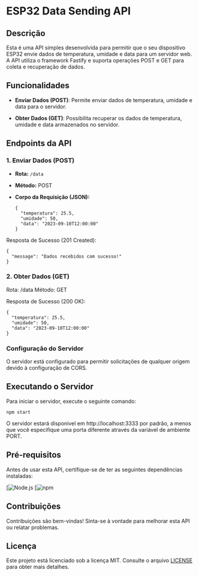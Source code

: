 # ESP32 Data Sending API


## Descrição

Esta é uma API simples desenvolvida para permitir que o seu dispositivo ESP32 envie dados de temperatura, umidade e data para um servidor web. A API utiliza o framework Fastify e suporta operações POST e GET para coleta e recuperação de dados.

## Funcionalidades

- **Enviar Dados (POST)**: Permite enviar dados de temperatura, umidade e data para o servidor.

- **Obter Dados (GET)**: Possibilita recuperar os dados de temperatura, umidade e data armazenados no servidor.

## Endpoints da API

### 1. Enviar Dados (POST)

- **Rota:** `/data`
- **Método:** POST
- **Corpo da Requisição (JSON):** 

  ```
  {
    "temperatura": 25.5,
    "umidade": 50,
    "data": "2023-09-10T12:00:00"
  }
  ```
Resposta de Sucesso (201 Created):

```
{
  "message": "Dados recebidos com sucesso!"
}
```

### 2. Obter Dados (GET)

Rota: /data
Método: GET

Resposta de Sucesso (200 OK):
```
{
  "temperatura": 25.5,
  "umidade": 50,
  "data": "2023-09-10T12:00:00"
}
```

### Configuração do Servidor
O servidor está configurado para permitir solicitações de qualquer origem devido à configuração de CORS.

## Executando o Servidor
Para iniciar o servidor, execute o seguinte comando:

```
npm start
```

O servidor estará disponível em http://localhost:3333 por padrão, a menos que você especifique uma porta diferente através da variável de ambiente PORT.

## Pré-requisitos
Antes de usar esta API, certifique-se de ter as seguintes dependências instaladas:

[![Node.js](https://nodejs.org/pt-br)
[![npm](https://docs.npmjs.com/downloading-and-installing-node-js-and-npm)

## Contribuições
Contribuições são bem-vindas! Sinta-se à vontade para melhorar esta API ou relatar problemas.

## Licença

Este projeto está licenciado sob a licença MIT. Consulte o arquivo [LICENSE](./LICENSE) para obter mais detalhes.
